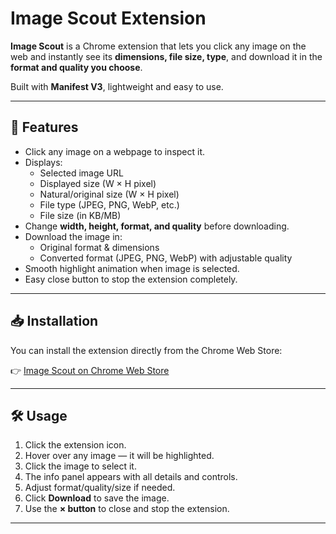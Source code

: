 # Image Scout Extension

**Image Scout** is a Chrome extension that lets you click any image on the web and instantly see its **dimensions, file size, type**, and download it in the **format and quality you choose**.  

Built with **Manifest V3**, lightweight and easy to use.

---

## 🚀 Features

- Click any image on a webpage to inspect it.  
- Displays:
  - Selected image URL  
  - Displayed size (W × H pixel)  
  - Natural/original size (W × H pixel)  
  - File type (JPEG, PNG, WebP, etc.)  
  - File size (in KB/MB)  
- Change **width, height, format, and quality** before downloading.  
- Download the image in:
  - Original format & dimensions  
  - Converted format (JPEG, PNG, WebP) with adjustable quality  
- Smooth highlight animation when image is selected.  
- Easy close button to stop the extension completely.

---

## 📥 Installation

You can install the extension directly from the Chrome Web Store:  

👉 [Image Scout on Chrome Web Store](https://chromewebstore.google.com/)

---

## 🛠 Usage

1. Click the extension icon.  
2. Hover over any image — it will be highlighted.  
3. Click the image to select it.  
4. The info panel appears with all details and controls.  
5. Adjust format/quality/size if needed.  
6. Click **Download** to save the image.  
7. Use the **× button** to close and stop the extension.

---